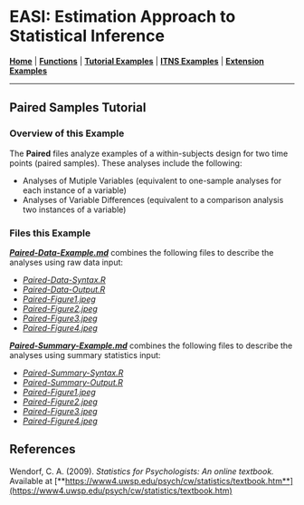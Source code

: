 # EASI: Estimation Approach to Statistical Inference

[**Home**](https://github.com/cwendorf/EASI/) | 
[**Functions**](https://github.com/cwendorf/EASI/tree/master/A-Functions) | 
[**Tutorial Examples**](https://github.com/cwendorf/EASI/tree/master/B-TutorialExamples) | 
[**ITNS Examples**](https://github.com/cwendorf/EASI/tree/master/C-ITNSExamples) | 
[**Extension Examples**](https://github.com/cwendorf/EASI/tree/master/D-ExtensionExamples)

---

## Paired Samples Tutorial

### Overview of this Example

The **Paired** files analyze examples of a within-subjects design for two time points (paired samples). These analyses include the following:

- Analyses of Mutiple Variables (equivalent to one-sample analyses for each instance of a variable)
- Analyses of Variable Differences (equivalent to a comparison analysis two instances of a variable)

### Files this Example
  
[**_Paired-Data-Example.md_**](./Paired-Data-Example.md) combines the following files to describe the analyses using raw data input:

- [_Paired-Data-Syntax.R_](./Paired-Data-Syntax.R)
- [_Paired-Data-Output.R_](./Paired-Data-Output.R)
- [_Paired-Figure1.jpeg_](./Paired-Figure1.jpeg)
- [_Paired-Figure2.jpeg_](./Paired-Figure2.jpeg)
- [_Paired-Figure3.jpeg_](./Paired-Figure3.jpeg) 
- [_Paired-Figure4.jpeg_](./Paired-Figure4.jpeg) 

[**_Paired-Summary-Example.md_**](./Paired-Summary-Example.md) combines the following files to describe the analyses using summary statistics input:

- [_Paired-Summary-Syntax.R_](./Paired-Summary-Syntax.R)
- [_Paired-Summary-Output.R_](./Paired-Summary-Output.R)
- [_Paired-Figure1.jpeg_](./Paired-Figure1.jpeg)
- [_Paired-Figure2.jpeg_](./Paired-Figure2.jpeg)
- [_Paired-Figure3.jpeg_](./Paired-Figure3.jpeg) 
- [_Paired-Figure4.jpeg_](./Paired-Figure4.jpeg) 

## References

Wendorf, C. A. (2009). _Statistics for Psychologists: An online textbook._ Available at [**https://www4.uwsp.edu/psych/cw/statistics/textbook.htm**](https://www4.uwsp.edu/psych/cw/statistics/textbook.htm)
